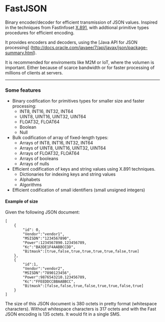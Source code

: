 FastJSON
========

Binary encoder/decoder for efficient transmission of JSON values. 
Inspired in the techniques from FastInfoset [X.891](http://www.itu.int/rec/T-REC-X.891-200505-I), with addtional primitive types procedures for efficient encoding.

It provides encoders and decoders, using the [Java API for JSON processing] (http://docs.oracle.com/javaee/7/api/javax/json/package-summary.html).

It is recommended for enviroments like M2M or IoT, where the volumen is important. Either because of scarce bandwidth or for faster processing of millions of clients at servers.
***

### Some features ###
- Binary codification for primitives types for smaller size and faster processing:
  - INT8, INT16, INT32, INT64
  - UINT8, UINT16, UINT32, UINT64
  - FLOAT32, FLOAT64
  - Boolean
  - Null
- Bulk codification of array of fixed-length types:
  - Arrays of INT8, INT16, INT32, INT64
  - Arrays of UINT8, UINT16, UINT32, UINT64
  - Arrays of FLOAT32, FLOAT64
  - Arrays of booleans
  - Arrays of nulls
- Efficient codification of keys and string values using X.891 techniques.
  - Dictionaries for indexing keys and string values
  - Alphabets
  - Algorithms
- Efficient codification of small identifiers (small unsigned integers)

#### Example of size ####
Given the following JSON document:

```
[
	{
		"id": 0,
		"Vendor":"vendor1",
		"MSISDN":"1234567890",
		"Power":1234567890.123456789,
		"Kc":"BA3DE1F4AABBCCDD",
		"Bitmask":[true,false,true,true,true,true,false,true]
	},
	{
		"id":1,
		"Vendor":"vendor2",
		"MSISDN":"7890123456",
		"Power":9876543210.123456789,
		"Kc":"FFEEDDCCBBAABBCC",
		"Bitmask":[false,false,true,false,true,true,false,true]
	}
]
```
The size of this JSON document is 380 octets in pretty format (whitespace characters). Without whitespace characters is 317 octets and with the Fast JSON encoding is 135 octets. It would fit in a single SMS.
